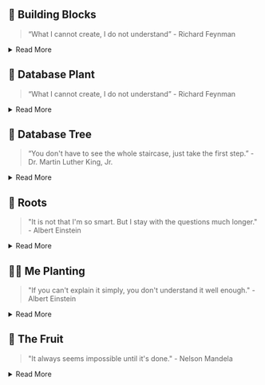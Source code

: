## 🌾 Building Blocks
> “What I cannot create, I do not understand” - Richard Feynman

<details>
<summary>Read More</summary>

#### Core Database Components
- [tiny-yacc-parser](https://github.com/dbminions/tiny-yacc-sql-parser): YACC, SQL `Parser`
- [tiny-sql-rewriter](https://github.com/dbminions/tiny-sql-rewriter): SQL `rewriter`, analyser
- [tiny-binder](https://github.com/dbminions/tiny_binder): `Binder`, Catalog, Type Coercion, Function Overloading
- [tiny-dataframe](https://github.com/dbminions/tiny_dataframe): `RBO`, `Execution Engine`, `Push-based Execution`, Runtime, Visitor, Parquet, Arrow
- [tiny-rule-based-optimizer](https://github.com/dbminions/tiny-planner): Parser, `Binder`, Catalog, RBO, `Execution Engine`, `Push Based Execution`
- [tiny-ssi-txn](https://github.com/dbminions/tiny-txn): Snapshot Isolation Level, Serializable `Transactions`
- [lsm tree](https://github.com/dbminions/lsm-tree): `Storage Engine`, Memtable, WAL
- [tiny-java-db](https://github.com/dbminions/tiny-db): `Volcano Model`, Query Optimizer, `Binder`, `Secondary Index`

```markdown
┌───────┐  ┌───────┐  ┌───────┐
│       │  │       │  │       │
│Parse  ├─►│Rewrite├─►│Binder ├──┐   ┌───────┐  ┌───────┐  ┌──────┐    ┌───────┐   ┌───────┐
│       │  │       │  │       │  │   │ RBO   │  │       │  │      │    │ Txn   │   │ Col   │
└───────┘  └───────┘  └───────┘  ├──►│  +    ├─►│ Exec  ├─►│Run   ├───►│  +    |──►| LSM   │
                                 │   │ CBO   │  │Engine │  │time  │    │ WAL   │   │       │
                      ┌───────┐  │   └───────┘  └───────┘  └──────┘    └───────┘   └───────┘
                      │       │  │
                      │Data   ├──┘
                      │Frame  │
                      └───────┘
```

#### Misc Database Components
- [embedded server](https://github.com/dbminions/tiny-embedded-server): `Sockets`
- [workerpool](https://github.com/dbminions/workerpool): `job queue`, `worker pool`
- [memorypool](https://github.com/dbminions/tiny_mpool): `memory management`, `gc lang`
- [lotsaa](https://github.com/dbminions/lotsaa): `benchmark`, `concurrent access`
- [tiny-compiler](https://github.com/dbminions/tiny-compiler): Covers examples for `AST`, ANTLR, and `Visitor` Pattern
- [tiny-dependency-injection](https://github.com/dbminions/tiny-di-framework): `Dependency Injection` Framework

#### Misc Distributed Systems
- [leader election](https://github.com/dbminions/distributed_leader_election): `Layered BFS`, `Flood Max`
- [network topology optimizer](https://github.com/dbminions/network_topology_optimizer): `Heuristics`, `Topology`

</details>

## 🌱 Database Plant

> “What I cannot create, I do not understand” - Richard Feynman

<details>
<summary>Read More</summary>

#### Database Shrunk
- [matrixorigin-lite](https://github.com/dbminions/colexec-db): Vectorized `Execution Engine`, Push based execution model

#### Lite Database [TODO]
- [cbo](https://github.com/dbminions/optd): Cost based optimizer
- [risingwave-lite](https://github.com/risinglightdb/risinglight): Streaming database
- [TinySQL](https://github.com/dbminions/tinysql): TiDB
- [TinyKV](https://github.com/talent-plan/tinykv): TiKV

#### Small Database [Read]
- [HaloDB](https://github.com/dbminions/HaloDB): InMemory, KV, `Log Structure`, Bitcask
- [OHC](https://github.com/dbminions/ohc): Cache, `OffHeap`, GC, Big Cache
- [LevelDB](https://github.com/dbminions/leveldb): Embedded `LSM` Tree
- [StormDB](https://github.com/dbminions/stormdb): Embedded DB similar to HaloDB

#### Misc Shrunk
- [geo-spark-lite](https://github.com/dbminions/spatial-spark-rdd): `Spark RDD`, `Apache Sedona`, `Spatial Indexing`

</details>

## 🌳 Database Tree
> “You don't have to see the whole staircase, just take the first step.”  - Dr. Martin Luther King, Jr.

<details>
<summary>Read More</summary>
  
#### Production Databases [TODO]
- [datafusion](https://github.com/apache/arrow-datafusion): tiny neat query engine
- [CockroachDB](https://github.com/cockroachdb/cockroach): well documented, co-exec, has logical/physical optimizer, exec engine
- [Prometheus](https://github.com/dbminions/prometheus): PromQL, TSDB
- [Presto](https://github.com/prestodb/presto): RBO, CBO

#### Misc [Read]
- [Go-YCSB](https://github.com/dbminions/go-ycsb): KV Benchmark, `YCSB`

</details>

## 🥕 Roots
> "It is not that I'm so smart. But I stay with the questions much longer." - Albert Einstein

<details>
<summary>Read More</summary>

#### Books in Pipeline [Reading]
- [100 Go Mistakes and How to Avoid Them](https://a.co/d/7EAXgLq) - Great for understanding common mistakes in `go`.
- [Querify Labs Blog](https://www.querifylabs.com/blog) - Good blog on optimizers.
- [Patterns of Distributed Systems](https://martinfowler.com/articles/patterns-of-distributed-systems/) - `Spanner` 2PC etc.

#### Books on DB [Read]
- [Database Design and Implementation](https://a.co/d/9cJnBev) -  Great for understanding embedded Java databases like Apache `Derby`
- [How Query Engine Works: An Introductory Guide](https://a.co/d/0tnFBHx) - Great for understanding Query Engine like Arrow `Datafusion`

#### Misc Books [Read]
- [Algorithms and Data Structures for Massive Datasets](https://a.co/d/j4aYee9) - BF, `Count-Min` Sketch, HyperLogLog, Reservoir `Sampling`.

#### Papers [Read]
- [Google Spanner Paper](https://static.googleusercontent.com/media/research.google.com/en//archive/spanner-osdi2012.pdf) - Distributed `Strict Serializable Transaction` using True Time
- [A method for implementing Lock-Free shared Data Structures](https://dl.acm.org/doi/pdf/10.1145/165231.165265) - Coordination Technique, Caching Algo
- [Elkan's Kmeans](https://cdn.aaai.org/ICML/2003/ICML03-022.pdf) - Fast `Kmeans` Algorithm using Triangle Inequality Property

</details>

## 👨‍🌾 Me Planting
> "If you can't explain it simply, you don't understand it well enough." - Albert Einstein

<details>
<summary>Read More</summary>

#### Database
- [Copy Ahead Segment Ring](https://utd-ir.tdl.org/server/api/core/bitstreams/bca5d1fb-7b45-403c-b435-4d965d387367/content) - New Memtable Design, Evolution of Database Systems
- [TinyDB](https://www.youtube.com/playlist?list=PLVd_ZXv73U8jqQHvW_R5oQF8qo8SHv3Re) - Tiny Database written in Java


#### Technical works
- [Method for Implementing lock-free shared data structure](https://www.youtube.com/watch?v=MK1ZqqW-9gM) - Coordination Technique, Large Objects
- [Tiny Compiler](https://medium.com/javarevisited/build-a-tiny-compiler-in-java-662f67a1ce85) - Tiny Compiler written in Java
- [Using spark for spatial data management](https://medium.com/sys-base/spatial-partitioned-rdd-using-kd-tree-in-spark-102e0b53564b) - Spark RDD, KD Tree
- [Design Patterns](https://medium.com/sde-base/design-pattern-in-java-bafd91a5d24e) - Design Pattern from GoF.

</details>


## 🥭 The Fruit
> "It always seems impossible until it's done." - Nelson Mandela

<details>
<summary>Read More</summary>
  
#### Database commits
- [MaxtrixOrigin](https://github.com/matrixorigin/matrixone/commits?author=arjunsk)
- [Vector Index Paper]
- [Memtable Paper]

</details>
